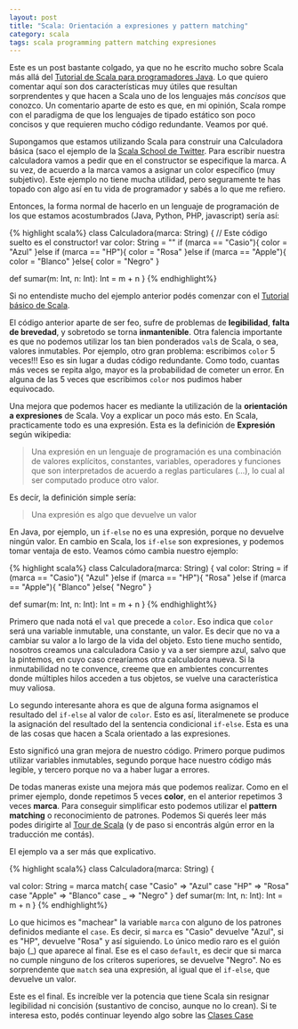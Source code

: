 ```yaml
---
layout: post
title: "Scala: Orientación a expresiones y pattern matching"
category: scala
tags: scala programming pattern matching expresiones
---
```


Este es un post bastante colgado, ya que no he escrito mucho sobre Scala más allá del [Tutorial de Scala para programadores Java](/2011-11-20-scala-para-refugiados-de-java-resumen.html). Lo que quiero comentar aquí son dos características muy útiles que resultan sorprendentes y que hacen a Scala uno de los lenguajes más *concisos* que conozco. Un comentario aparte de esto es que, en mi opinión, Scala rompe con el paradigma de que los lenguajes de tipado estático son poco concisos y que requieren mucho código redundante. Veamos por qué.

Supongamos que estamos utilizando Scala para construir una Calculadora básica (saco el ejemplo de la [Scala School de Twitter](http://twitter.github.com/scala_school/). Para escribir nuestra calculadora vamos a pedir que en el constructor se especifique la marca. A su vez, de acuerdo a la marca vamos a asignar un color específico (muy subjetivo). Este ejemplo no tiene mucha utilidad, pero seguramente te has topado con algo así en tu vida de programador y sabés a lo que me refiero.

Entonces, la forma normal de hacerlo en un lenguaje de programación de los que estamos acostumbrados (Java, Python, PHP, javascript) sería así:

{% highlight scala%}
class Calculadora(marca: String) {
  // Este código suelto es el constructor!
  var color: String = ""
  if (marca == "Casio"){
    color = "Azul"
  }else if (marca == "HP"){
    color = "Rosa"
  }else if (marca == "Apple"){
    color = "Blanco"
  }else{
    color = "Negro"
  }

  def sumar(m: Int, n: Int): Int = m + n
}
{% endhighlight%}

Si no entendiste mucho del ejemplo anterior podés comenzar con el [Tutorial básico de Scala](/2011-11-20-scala-para-refugiados-de-java-resumen.html).

El código anterior aparte de ser feo, sufre de problemas de **legibilidad**, **falta de brevedad**, y sobretodo se torna **inmantenible**. Otra falencia importante es que no podemos utilizar los tan bien ponderados `val`s de Scala, o sea, valores inmutables. Por ejemplo, otro gran problema: escribimos `color` 5 veces!!! Eso es sin lugar a dudas código redundante. Como todo, cuantas más veces se repita algo, mayor es la probabilidad de cometer un error. En alguna de las 5 veces que escribimos `color` nos pudimos haber equivocado.

Una mejora que podemos hacer es mediante la utilización de la **orientación a expresiones** de Scala. Voy a explicar un poco más esto. En Scala, practicamente todo es una expresión. Esta es la definición de **Expresión** según wikipedia:

> Una expresión en un lenguaje de programación es una combinación de valores explícitos, constantes, variables, operadores y funciones que son interpretados de acuerdo a reglas particulares (...), lo cual al ser computado produce otro valor.

Es decír, la definición simple sería:

> Una expresión es algo que devuelve un valor

En Java, por ejemplo, un `if-else` no es una expresión, porque no devuelve ningún valor. En cambio en Scala, los `if-else` son expresiones, y podemos tomar ventaja de esto. Veamos cómo cambia nuestro ejemplo:

{% highlight scala%}
class Calculadora(marca: String) {
  val color: String = if (marca == "Casio"){
    "Azul"
  }else if (marca == "HP"){
    "Rosa"
  }else if (marca == "Apple"){
    "Blanco"
  }else{
    "Negro"
  }

  def sumar(m: Int, n: Int): Int = m + n
}
{% endhighlight%}

Primero que nada notá el `val` que precede a `color`. Eso indica que `color` será una variable inmutable, una constante, un valor. Es decir que no va a cambiar su valor a lo largo de la vida del objeto. Esto tiene mucho sentido, nosotros creamos una calculadora Casio y va a ser siempre azul, salvo que la pintemos, en cuyo caso crearíamos otra calculadora nueva. Si la inmutabilidad no te convence, creeme que en ambientes concurrentes donde múltiples hilos acceden a tus objetos, se vuelve una característica muy valiosa.

Lo segundo interesante ahora es que de alguna forma asignamos el resultado del `if-else` al valor de `color`. Esto es así, literalmenete se produce la asignación del resultado del la sentencia condicional `if-else`. Esta es una de las cosas que hacen a Scala orientado a las expresiones.

Esto significó una gran mejora de nuestro código. Primero porque pudimos utilizar variables inmutables, segundo porque hace nuestro código más legible, y tercero porque no va a haber lugar a errores. 

De todas maneras existe una mejora más que podemos realizar. Como en el primer ejemplo, donde repetimos 5 veces **color**, en el anterior repetimos 3 veces **marca**. Para conseguir simplificar esto podemos utilizar el **pattern matching** o reconocimiento de patrones. Podemos  Si querés leer más podes dirigirte al [Tour de Scala](http://docs.scala-lang.org/es/tutorials/tour/pattern-matching.html) (y de paso si encontrás algún error en la traducción me contás).

El ejemplo va a ser más que explicativo.

{% highlight scala%}
class Calculadora(marca: String) {

  val color: String = marca match{
    case "Casio" => "Azul"
    case "HP" => "Rosa"
    case "Apple" => "Blanco"
    case _ => "Negro"
  }
  def sumar(m: Int, n: Int): Int = m + n
}
{% endhighlight%}

Lo que hicimos es "machear" la variable `marca` con alguno de los patrones definidos mediante el `case`. Es decir, si `marca` es "Casio" devuelve "Azul", si es "HP", devuelve "Rosa" y así siguiendo. Lo único medio raro es el guión bajo (_) que aparece al final. Ese es el caso `default`, es decir que si marca no cumple ninguno de los criteros superiores, se devuelve "Negro". No es sorprendente que `match` sea una expresión, al igual que el `if-else`, que devuelve un valor.

Este es el final. Es increíble ver la potencia que tiene Scala sin resignar legibilidad ni concisión (sustantivo de conciso, aunque no lo crean). Si te interesa esto, podés continuar leyendo algo sobre las [Clases Case](http://docs.scala-lang.org/es/tutorials/tour/case-classes.html)
